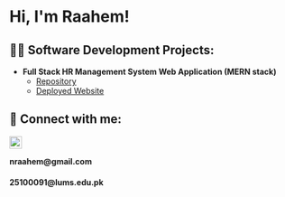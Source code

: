 <h1>Hi, I'm Raahem! <br/>

<h2>👨‍💻 Software Development Projects:</h2>


- <b>Full Stack HR Management System Web Application (MERN stack)</b>
  - [Repository](https://github.com/iamzammad/SE-Group-4/tree/main/employ-net) <b><i></b></i>
  - [Deployed Website](https://employnet.onrender.com/) <b><i></b></i>



<h2> 🤳 Connect with me:</h2>

[<img align="left" alt="JoshMadakor | LinkedIn" width="22px" src="https://cdn.jsdelivr.net/npm/simple-icons@v3/icons/linkedin.svg" />][linkedin]

[linkedin]: https://linkedin.com/in/raahem-nabeel

<br>
<h4>nraahem@gmail.com</h4>
<h4>25100091@lums.edu.pk</h4>

<!--
**joshmadakor1/joshmadakor1** is a ✨ _special_ ✨ repository because its `README.md` (this file) appears on your GitHub profile.

Here are some ideas to get you started:

- 🔭 I’m currently working on ...
- 🌱 I’m currently learning ...
- 👯 I’m looking to collaborate on ...
- 🤔 I’m looking for help with ...
- 💬 Ask me about ...
- 📫 How to reach me: ...
- 😄 Pronouns: ...
- ⚡ Fun fact: ...
-->
